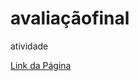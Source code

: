 # avaliaçãofinal
 atividade

<a href="https://vericci.github.io/avalia--ofinal/">Link da Página</a>
